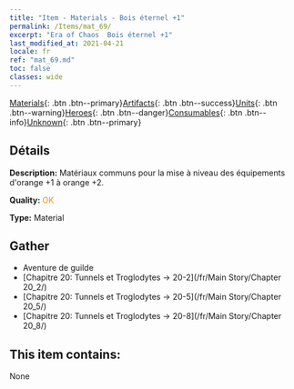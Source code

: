 ```yaml
---
title: "Item - Materials - Bois éternel +1"
permalink: /Items/mat_69/
excerpt: "Era of Chaos  Bois éternel +1"
last_modified_at: 2021-04-21
locale: fr
ref: "mat_69.md"
toc: false
classes: wide
---
```

 [Materials](/fr/Items/){: .btn .btn--primary}[Artifacts](/fr/Items/Artifacts/){: .btn .btn--success}[Units](/fr/Items/Units/){: .btn .btn--warning}[Heroes](/fr/Items/Heroes/){: .btn .btn--danger}[Consumables](/fr/Items/Consumables/){: .btn .btn--info}[Unknown](/fr/Items/Unknown/){: .btn .btn--primary}

## Détails
 **Description:** Matériaux communs pour la mise à niveau des équipements d'orange +1 à orange +2.

 **Quality:** <span style="color: #FF8C00">OK</span>

 **Type:** Material

## Gather

*    Aventure de guilde 
*    [Chapitre 20: Tunnels et Troglodytes -> 20-2](/fr/Main Story/Chapter 20_2/) 
*    [Chapitre 20: Tunnels et Troglodytes -> 20-5](/fr/Main Story/Chapter 20_5/) 
*    [Chapitre 20: Tunnels et Troglodytes -> 20-8](/fr/Main Story/Chapter 20_8/) 

## This item contains:

  None

